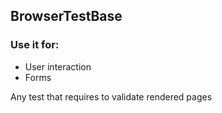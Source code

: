 ## BrowserTestBase

### Use it for:

* User interaction
* Forms

Any test that requires to validate rendered pages
